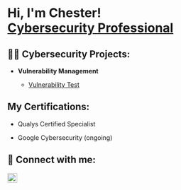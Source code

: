 <h1>Hi, I'm Chester! <br/><a href="https://github.com/joshmadakor1"> <a href="https://www.linkedin.com/in/chester-codio-"> Cybersecurity Professional</a> 



<h2>👨‍💻 Cybersecurity Projects:</h2>


- <b>Vulnerability Management</b>

   - [Vulnerability Test](https://github.com/Chesteru/VulnerabilityTest)


<h2> My Certifications:</h2>

 - Qualys Certified Specialist
 
 - Google Cybersecurity  (ongoing)
 

<h2> 🤳 Connect with me:</h2>


[<img align="left" alt="JoshMadakor | LinkedIn" width="22px" src="https://cdn.jsdelivr.net/npm/simple-icons@v3/icons/linkedin.svg" />][linkedin]


[linkedin]: https://www.linkedin.com/in/chester-codio

<!--


Here are some ideas to get you started:

- 🔭 I’m currently working on ...
- 🌱 I’m currently learning ...
- 👯 I’m looking to collaborate on ...
- 🤔 I’m looking for help with ...
- 💬 Ask me about ...
- 📫 How to reach me: ...
- 😄 Pronouns: ...
- ⚡ Fun fact: ...
-->
